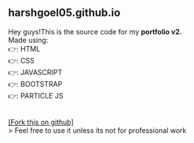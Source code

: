 ## harshgoel05.github.io

Hey guys!This is the source code for my **portfolio v2.**<br>
Made using: <br>
:point_right:: HTML <br>
:point_right::  CSS <br>
:point_right:: JAVASCRIPT <br>
:point_right:: BOOTSTRAP <br>
:point_right:: PARTICLE JS <br> 

<br>
<a href="https://github.com/harshgoel05/harshgoel05.github.io/fork">[Fork this on github]</a>
<br>
> Feel free to use it unless its not for professional work

